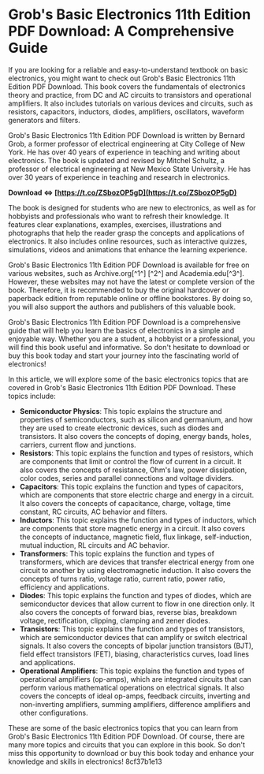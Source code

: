 # Grob's Basic Electronics 11th Edition PDF Download: A Comprehensive Guide
  
If you are looking for a reliable and easy-to-understand textbook on basic electronics, you might want to check out Grob's Basic Electronics 11th Edition PDF Download. This book covers the fundamentals of electronics theory and practice, from DC and AC circuits to transistors and operational amplifiers. It also includes tutorials on various devices and circuits, such as resistors, capacitors, inductors, diodes, amplifiers, oscillators, waveform generators and filters.
  
Grob's Basic Electronics 11th Edition PDF Download is written by Bernard Grob, a former professor of electrical engineering at City College of New York. He has over 40 years of experience in teaching and writing about electronics. The book is updated and revised by Mitchel Schultz, a professor of electrical engineering at New Mexico State University. He has over 30 years of experience in teaching and research in electronics.
 
**Download ⇔ [https://t.co/ZSbozOP5gD](https://t.co/ZSbozOP5gD)**


  
The book is designed for students who are new to electronics, as well as for hobbyists and professionals who want to refresh their knowledge. It features clear explanations, examples, exercises, illustrations and photographs that help the reader grasp the concepts and applications of electronics. It also includes online resources, such as interactive quizzes, simulations, videos and animations that enhance the learning experience.
  
Grob's Basic Electronics 11th Edition PDF Download is available for free on various websites, such as Archive.org[^1^] [^2^] and Academia.edu[^3^]. However, these websites may not have the latest or complete version of the book. Therefore, it is recommended to buy the original hardcover or paperback edition from reputable online or offline bookstores. By doing so, you will also support the authors and publishers of this valuable book.
  
Grob's Basic Electronics 11th Edition PDF Download is a comprehensive guide that will help you learn the basics of electronics in a simple and enjoyable way. Whether you are a student, a hobbyist or a professional, you will find this book useful and informative. So don't hesitate to download or buy this book today and start your journey into the fascinating world of electronics!
  
In this article, we will explore some of the basic electronics topics that are covered in Grob's Basic Electronics 11th Edition PDF Download. These topics include:
  
- **Semiconductor Physics**: This topic explains the structure and properties of semiconductors, such as silicon and germanium, and how they are used to create electronic devices, such as diodes and transistors. It also covers the concepts of doping, energy bands, holes, carriers, current flow and junctions.
- **Resistors**: This topic explains the function and types of resistors, which are components that limit or control the flow of current in a circuit. It also covers the concepts of resistance, Ohm's law, power dissipation, color codes, series and parallel connections and voltage dividers.
- **Capacitors**: This topic explains the function and types of capacitors, which are components that store electric charge and energy in a circuit. It also covers the concepts of capacitance, charge, voltage, time constant, RC circuits, AC behavior and filters.
- **Inductors**: This topic explains the function and types of inductors, which are components that store magnetic energy in a circuit. It also covers the concepts of inductance, magnetic field, flux linkage, self-induction, mutual induction, RL circuits and AC behavior.
- **Transformers**: This topic explains the function and types of transformers, which are devices that transfer electrical energy from one circuit to another by using electromagnetic induction. It also covers the concepts of turns ratio, voltage ratio, current ratio, power ratio, efficiency and applications.
- **Diodes**: This topic explains the function and types of diodes, which are semiconductor devices that allow current to flow in one direction only. It also covers the concepts of forward bias, reverse bias, breakdown voltage, rectification, clipping, clamping and zener diodes.
- **Transistors**: This topic explains the function and types of transistors, which are semiconductor devices that can amplify or switch electrical signals. It also covers the concepts of bipolar junction transistors (BJT), field effect transistors (FET), biasing, characteristics curves, load lines and applications.
- **Operational Amplifiers**: This topic explains the function and types of operational amplifiers (op-amps), which are integrated circuits that can perform various mathematical operations on electrical signals. It also covers the concepts of ideal op-amps, feedback circuits, inverting and non-inverting amplifiers, summing amplifiers, difference amplifiers and other configurations.

These are some of the basic electronics topics that you can learn from Grob's Basic Electronics 11th Edition PDF Download. Of course, there are many more topics and circuits that you can explore in this book. So don't miss this opportunity to download or buy this book today and enhance your knowledge and skills in electronics!
 8cf37b1e13
 
